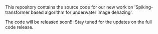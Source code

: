 This repository contains the source code for our new work on 'Spiking-transformer based algorithm for underwater image dehazing'.

The code will be released soon!!! 
Stay tuned for the updates on the full code release.
